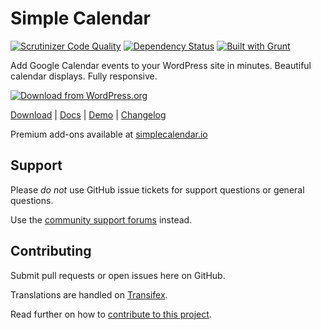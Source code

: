 # Simple Calendar

[![Scrutinizer Code Quality](https://scrutinizer-ci.com/g/moonstonemedia/Simple-Calendar/badges/quality-score.png?b=master)](https://scrutinizer-ci.com/g/moonstonemedia/Simple-Calendar/?branch=master)
[![Dependency Status](https://gemnasium.com/moonstonemedia/Simple-Calendar.svg)](https://gemnasium.com/moonstonemedia/Simple-Calendar)
[![Built with Grunt](https://cdn.gruntjs.com/builtwith.png)](http://gruntjs.com/)

Add Google Calendar events to your WordPress site in minutes. Beautiful calendar displays. Fully responsive.

[![Download from WordPress.org](https://raw.githubusercontent.com/moonstonemedia/Simple-Calendar/master/assets/images/wp/wordpress-download-btn.png)](https://wordpress.org/plugins/google-calendar-events/)

[Download](https://wordpress.org/plugins/google-calendar-events/) | [Docs](http://docs.simplecalendar.io) | [Demo](http://demo.simplecalendar.io) | [Changelog](https://wordpress.org/plugins/google-calendar-events/changelog/)

Premium add-ons available at [simplecalendar.io](https://simplecalendar.io)

## Support

Please *do not* use GitHub issue tickets for support questions or general questions.

Use the [community support forums](https://wordpress.org/support/plugin/google-calendar-events) instead.

## Contributing

Submit pull requests or open issues here on GitHub. 

Translations are handled on [Transifex](https://www.transifex.com/moonstonemedia/simple-calendar/).

Read further on how to [contribute to this project](https://github.com/moonstonemedia/Simple-Calendar/blob/master/contributing.md).
